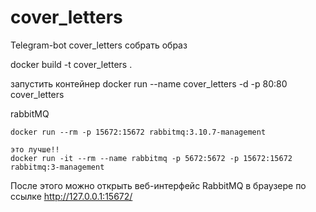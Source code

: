 # cover_letters
Telegram-bot cover_letters
собрать образ

docker build -t cover_letters .

запустить контейнер
docker run --name cover_letters -d -p 80:80 cover_letters

rabbitMQ
```
docker run --rm -p 15672:15672 rabbitmq:3.10.7-management

это лучше!!
docker run -it --rm --name rabbitmq -p 5672:5672 -p 15672:15672 rabbitmq:3-management
```

После этого можно открыть веб-интерфейс RabbitMQ в браузере по ссылке http://127.0.0.1:15672/
